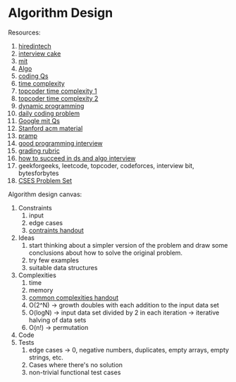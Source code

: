 # Algorithm Design

Resources:

1. [hiredintech](https://www.hiredintech.com)
2. [interview cake](http://interviewcake.com/coding-interview-tips)
3. [mit](http://courses.csail.mit.edu/iap/interview/materials.php)
4. [Algo](https://www.youtube.com/user/tusharroy2525/playlists)
5. [coding Qs](https://www.byte-by-byte.com/wp-content/uploads/2019/01/50-Coding-Interview-Questions.pdf)
6. [time complexity](https://rob-bell.net/2009/06/a-beginners-guide-to-big-o-notation/)
7. [topcoder time complexity 1](https://www.topcoder.com/community/competitive-programming/tutorials/computational-complexity-section-1/)
8. [topcoder time complexity 2](https://www.topcoder.com/community/competitive-programming/tutorials/computational-complexity-section-2/)
9. [dynamic programming](https://www.topcoder.com/community/competitive-programming/tutorials/dynamic-programming-from-novice-to-advanced/)
10. [daily coding problem](https://www.dailycodingproblem.com/?ref=csdojo)
11. [Google mit Qs](http://courses.csail.mit.edu/iap/interview/materials.php)
12. [Stanford acm material](https://github.com/jaehyunp/stanfordacm)
13. [pramp](https://blog.pramp.com/)
14. [good programming interview](http://www.lihaoyi.com/post/HowtoconductagoodProgrammingInterview.html)
15. [grading rubric](https://medium.engineering/engineering-interviews-grading-rubric-8b409bec021f)
16. [how to succeed in ds and algo interview](https://blog.pramp.com/how-to-succeed-in-data-structures-and-algorithms-interview-2ad1a28041b6)
17. geekforgeeks, leetcode, topcoder, codeforces, interview bit, bytesforbytes
18. [CSES Problem Set](https://cses.fi/problemset/)

Algorithm design canvas:

1. Constraints
    1. input
    2. edge cases
    3. [contraints handout](https://www.hiredintech.com/the-common-constraints-handout.pdf)
2. Ideas
    1. start thinking about a simpler version of the problem and draw some conclusions about how to solve the original problem.
    2. try few examples
    3. suitable data structures
3. Complexities
    1. time
    2. memory
    3. [common complexities handout](https://www.hiredintech.com/the-common-comlexities-handout.pdf)
    4. O(2^N) → growth doubles with each addition to the input data set
    5. O(logN) → input data set divided by 2 in each iteration → iterative halving of data sets
    6. O(n!) → permutation
4. Code
5. Tests
    1. edge cases → 0, negative numbers, duplicates, empty arrays, empty strings, etc.
    2. Cases where there's no solution
    3. non-trivial functional test cases
